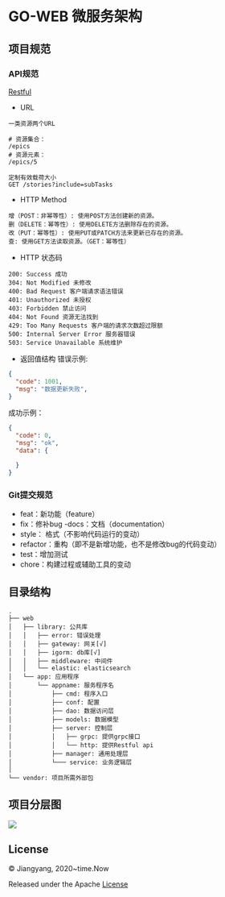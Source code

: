 # GO-WEB 微服务架构

## 项目规范

### API规范 
[Restful](http://kaelzhang81.github.io/2019/05/24/Restful-API%E8%AE%BE%E8%AE%A1%E6%9C%80%E4%BD%B3%E5%AE%9E%E8%B7%B5/)
- URL
```
一类资源两个URL

# 资源集合：
/epics
# 资源元素：
/epics/5

定制有效载荷大小
GET /stories?include=subTasks
``` 
- HTTP Method
```
增（POST：非幂等性）: 使用POST方法创建新的资源。
删（DELETE：幂等性）: 使用DELETE方法删除存在的资源。
改（PUT：幂等性）: 使用PUT或PATCH方法来更新已存在的资源。
查: 使用GET方法读取资源。（GET：幂等性）
```
- HTTP 状态码
``` 
200: Success 成功
304: Not Modified 未修改
400: Bad Request 客户端请求语法错误
401: Unauthorized 未授权
403: Forbidden 禁止访问
404: Not Found 资源无法找到
429: Too Many Requests 客户端的请求次数超过限额
500: Internal Server Error 服务器错误
503: Service Unavailable 系统维护
```

- 返回值结构
错误示例:
```json
{
  "code": 1001,
  "msg": "数据更新失败",
}
```
成功示例：
```json
{
  "code": 0,
  "msg": "ok",
  "data": {

  }
}
```

### Git提交规范
- feat：新功能（feature）
- fix：修补bug
 -docs：文档（documentation）
- style： 格式（不影响代码运行的变动）
- refactor：重构（即不是新增功能，也不是修改bug的代码变动）
- test：增加测试
- chore：构建过程或辅助工具的变动

## 目录结构

```
.
├── web
│   ├── library: 公共库
│   │   ├── error: 错误处理
│   │   ├── gateway: 网关[√]
│   │   ├── igorm: db库[√]
│   │   ├── middleware: 中间件
│   │   └── elastic: elasticsearch
│   └── app: 应用程序
│       └── appname: 服务程序名
│           ├── cmd: 程序入口
│           ├── conf: 配置
│           ├── dao: 数据访问层
│           ├── models: 数据模型
│           ├── server: 控制层
│           │   ├── grpc: 提供grpc接口
│           │   └── http: 提供Restful api
│           ├── manager: 通用处理层
│           └─── service: 业务逻辑层
│
└── vendor: 项目所需外部包
```

## 项目分层图
![](http://assets.processon.com/chart_image/5ee9840fe0b34d4dba40cfb7.png)

## License
© Jiangyang, 2020~time.Now

Released under the Apache [License](https://github.com/comeonjy/go-web/blob/master/LICENSE)